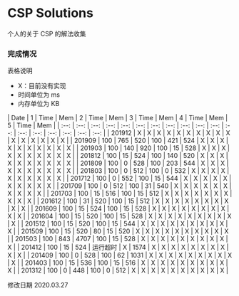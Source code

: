 # CSP Solutions

个人的关于 CSP 的解法收集

### 完成情况

表格说明
* X：目前没有实现
* 时间单位为 ms
* 内存单位为 KB

| Date | 1 | Time | Mem | 2 | Time | Mem | 3 | Time | Mem | 4 | Time | Mem | 5 | Time | Mem |
| :--: | :--: | :--: | :--: | :--: | :--: | :--: | :--: | :--: | :--: | :--: | :--: | :--: | :--: | :--: | :--: | :--: | :--: |
| 201912 | X | X | X | X | X | X | X | X | X | X | X | X | X | X | X | X |
| 201909 | 100 | 765 | 520 | 100 | 421 | 524 | X | X | X | X | X | X | X | X | X | X |
| 201903 | 100 | 140 | 920 | 100 | 15 | 528 | X | X | X | X | X | X | X | X | X | X |
| 201812 | 100 | 15 | 524 | 100 | 140 | 520 | X | X | X | X | X | X | X | X | X | X |
| 201809 | 100 | 0 | 528 | 100 | 203 | 544 | X | X | X | X | X | X | X | X | X | X |
| 201803 | 100 | 0 | 512 | 100 | 0 | 532 | X | X | X | X | X | X | X | X | X | X |
| 201712 | 100 | 0 | 552 | 100 | 15 | 544 | X | X | X | X | X | X | X | X | X | X |
| 201709 | 100 | 0 | 512 | 100 | 31 | 540 | X | X | X | X | X | X | X | X | X | X |
| 201703 | 100 | 15 | 516 | 100 | 15 | 512 | X | X | X | X | X | X | X | X | X | X |
| 201612 | 100 | 31 | 520 | 100 | 15 | 512 | X | X | X | X | X | X | X | X | X | X |
| 201609 | 100 | 15 | 524 | 100 | 15 | 528 | X | X | X | X | X | X | X | X | X | X |
| 201604 | 100 | 15 | 520 | 100 | 15 | 528 | X | X | X | X | X | X | X | X | X | X |
| 201512 | 100 | 15 | 520 | 100 | 15 | 544 | X | X | X | X | X | X | X | X | X | X |
| 201509 | 100 | 15 | 520 | 80 | 15 | 520 | X | X | X | X | X | X | X | X | X | X |
| 201503 | 100 | 843 | 4707 | 100 | 15 | 528 | X | X | X | X | X | X | X | X | X | X |
| 201412 | 100 | 15 | 524 | 运行超时 | X | 1574 | X | X | X | X | X | X | X | X | X | X |
| 201409 | 100 | 0 | 528 | 100 | 62 | 1031 | X | X | X | X | X | X | X | X | X | X |
| 201403 | 100 | 15 | 536 | 100 | 15 | 516 | X | X | X | X | X | X | X | X | X | X |
| 201312 | 100 | 0 | 448 | 100 | 0 | 512 | X | X | X | X | X | X | X | X | X | X |

修改日期 2020.03.27